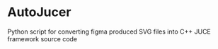 # AutoJucer
Python script for converting figma produced SVG files into C++ JUCE framework source code

